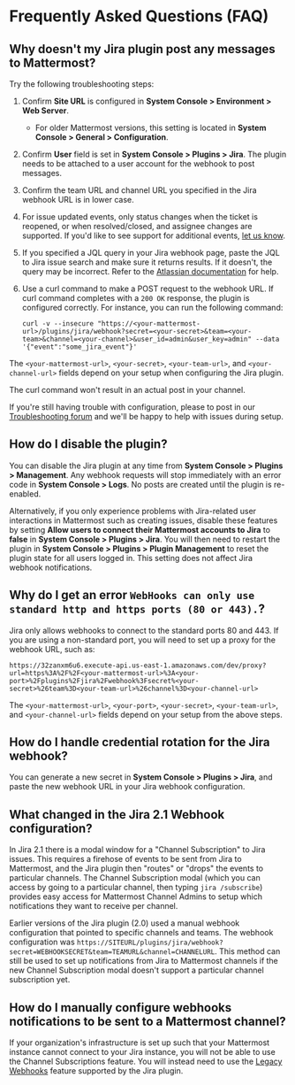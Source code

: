 # Frequently Asked Questions \(FAQ\)

## Why doesn't my Jira plugin post any messages to Mattermost?

Try the following troubleshooting steps:

1. Confirm **Site URL** is configured in **System Console > Environment > Web Server**.
   * For older Mattermost versions, this setting is located in **System Console > General > Configuration**.
2. Confirm **User** field is set in **System Console > Plugins > Jira**. The plugin needs to be attached to a user account for the webhook to post messages.
3. Confirm the team URL and channel URL you specified in the Jira webhook URL is in lower case.
4. For issue updated events, only status changes when the ticket is reopened, or when resolved/closed, and assignee changes are supported. If you'd like to see support for additional events, [let us know](https://mattermost.uservoice.com/forums/306457-general).
5. If you specified a JQL query in your Jira webhook page, paste the JQL to Jira issue search and make sure it returns results. If it doesn't, the query may be incorrect. Refer to the [Atlassian documentation](https://confluence.atlassian.com/jirasoftwarecloud/advanced-searching-764478330.html) for help.
6. Use a curl command to make a POST request to the webhook URL. If curl command completes with a `200 OK` response, the plugin is configured correctly. For instance, you can run the following command:

   ```text
   curl -v --insecure "https://<your-mattermost-url>/plugins/jira/webhook?secret=<your-secret>&team=<your-team>&channel=<your-channel>&user_id=admin&user_key=admin" --data '{"event":"some_jira_event"}'
   ```

  The `<your-mattermost-url>`, `<your-secret>`, `<your-team-url>`, and `<your-channel-url>` fields depend on your setup when configuring the Jira plugin.

The curl command won't result in an actual post in your channel.

If you're still having trouble with configuration, please to post in our [Troubleshooting forum](https://forum.mattermost.org/t/how-to-use-the-troubleshooting-forum/150) and we'll be happy to help with issues during setup.

## How do I disable the plugin?

You can disable the Jira plugin at any time from **System Console > Plugins > Management**. Any webhook requests will stop immediately with an error code in **System Console > Logs**. No posts are created until the plugin is re-enabled.

Alternatively, if you only experience problems with Jira-related user interactions in Mattermost such as creating issues, disable these features by setting **Allow users to connect their Mattermost accounts to Jira** to **false** in **System Console > Plugins > Jira**. You will then need to restart  the plugin in **System Console > Plugins > Plugin Management** to reset the plugin state for all users logged in. This setting does not affect Jira webhook notifications.

## Why do I get an error `WebHooks can only use standard http and https ports (80 or 443).`?

Jira only allows webhooks to connect to the standard ports 80 and 443. If you are using a non-standard port, you will need to set up a proxy for the webhook URL, such as:

```text
https://32zanxm6u6.execute-api.us-east-1.amazonaws.com/dev/proxy?url=https%3A%2F%2F<your-mattermost-url>%3A<your-port>%2Fplugins%2Fjira%2Fwebhook%3Fsecret%<your-secret>%26team%3D<your-team-url>%26channel%3D<your-channel-url>
```

The `<your-mattermost-url>`, `<your-port>`, `<your-secret>`, `<your-team-url>`, and `<your-channel-url>` fields depend on your setup from the above steps.

## How do I handle credential rotation for the Jira webhook?

You can generate a new secret in **System Console > Plugins > Jira**, and paste the new webhook URL in your Jira webhook configuration.

## What changed in the Jira 2.1 Webhook configuration?

In Jira 2.1 there is a modal window for a "Channel Subscription" to Jira issues. This requires a firehose of events to be sent from Jira to Mattermost, and the Jira plugin then "routes" or "drops" the events to particular channels. The Channel Subscription modal \(which you can access by going to a particular channel, then typing `jira /subscribe`\) provides easy access for Mattermost Channel Admins to setup which notifications they want to receive per channel.

Earlier versions of the Jira plugin \(2.0\) used a manual webhook configuration that pointed to specific channels and teams. The webhook configuration was `https://SITEURL/plugins/jira/webhook?secret=WEBHOOKSECRET&team=TEAMURL&channel=CHANNELURL`. This method can still be used to set up notifications from Jira to Mattermost channels if the new Channel Subscription modal doesn't support a particular channel subscription yet.

## How do I manually configure webhooks notifications to be sent to a Mattermost channel?

If your organization's infrastructure is set up such that your Mattermost instance cannot connect to your Jira instance, you will not be able to use the Channel Subscriptions feature. You will instead need to use the [Legacy Webhooks](admininstrator-guide/notification-management.md#legacy-webhooks) feature supported by the Jira plugin.
